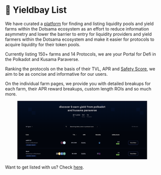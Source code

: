 # 🌟 Yieldbay List

We have curated a [platform](https://list.yieldbay.io/) for finding and listing liquidity pools and yield farms within the Dotsama ecosystem as an effort to reduce information asymmetry and lower the barrier to entry for liquidity providers and yield farmers within the Dotsama ecosystem and make it easier for protocols to acquire liquidity for their token pools.

Currently listing 150+ farms and 14 Protocols, we are your Portal for Defi in the Polkadot and Kusama Paraverse.&#x20;

Ranking the protocols on the basis of their TVL, APR and [Safety Score](broken-reference), we aim to be as concise and informative for our users.&#x20;

On the individual farm pages, we provide you with detailed breakups for each farm, their APR reward breakups, custom length ROIs and so much more.&#x20;

<figure><img src="../.gitbook/assets/image (4).png" alt=""><figcaption></figcaption></figure>

Want to get listed with us? Check [here](https://github.com/yield-bay/listing-requests).
